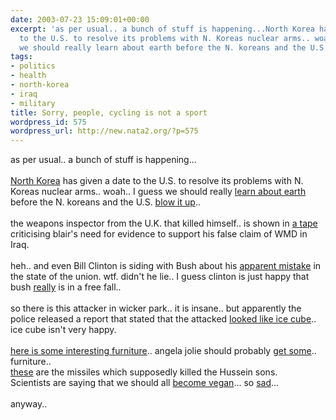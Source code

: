 ```yaml
---
date: 2003-07-23 15:09:01+00:00
excerpt: 'as per usual.. a bunch of stuff is happening...North Korea has given a date
  to the U.S. to resolve its problems with N. Koreas nuclear arms.. woah.. I guess
  we should really learn about earth before the N. koreans and the U.S. '
tags:
- politics
- health
- north-korea
- iraq
- military
title: Sorry, people, cycling is not a sport
wordpress_id: 575
wordpress_url: http://new.nata2.org/?p=575
---
```


as per usual.. a bunch of stuff is happening...<br/><br/><a href="http://www.abcnews.go.com/wire/US/reuters20030723_3.html">North Korea</a> has given a date to the U.S. to resolve its problems with N. Koreas nuclear arms.. woah.. I guess we should really <a href="http://www.msnbc.com/news/942734.asp?0dm=T14QT">learn about earth</a> before the N. koreans and the U.S. <a href="http://www.trumpetersmission.com/faqrev1998.html">blow it up</a>.. <br/><br/>the weapons inspector from the U.K. that killed himself.. is shown in <a href="http://www.guardian.co.uk/Iraq/Story/0,2763,1004177,00.html">a tape</a> criticising blair's need for evidence to support his false claim of WMD in Iraq. <Br><br/>heh.. and even Bill Clinton is siding with Bush about his <a href="http://www.cnn.com/2003/ALLPOLITICS/07/23/clinton.iraq.sotu/">apparent mistake</a> in the state of the union. wtf. didn't he lie.. I guess clinton is just happy that bush <a href="http://www.washingtonpost.com/wp-dyn/articles/A45241-2003Jul11.html">really</a> is in a free fall.. <br/><br/>so there is this attacker in wicker park.. it is insane.. but apparently the police released a report that stated that the attacked <a href="http://www.suntimes.com/output/news/cst-nws-cube23.html">looked like ice cube</a>.. ice cube isn't very happy. <br/><br/><a href="http://www.furnituresociety.org/cs/jul2003/newyork.html">here is some interesting furniture</a>.. angela jolie should probably <a href="http://www.sky.com/skynews/article/0,,30500-12382150,00.html">get some</a>.. furniture.. <br/><a href="http://www.globalsecurity.org/military/systems/munitions/tow.htm">these</a> are the missiles which supposedly killed the Hussein sons. <br/>Scientists are saying that we should all <a href="http://news.independent.co.uk/uk/health/story.jsp?story=426768">become vegan</a>... so <a href="http://www.chron.com/cs/CDA/ssistory.mpl/world/2007360">sad</a>...<br/><br/>anyway..